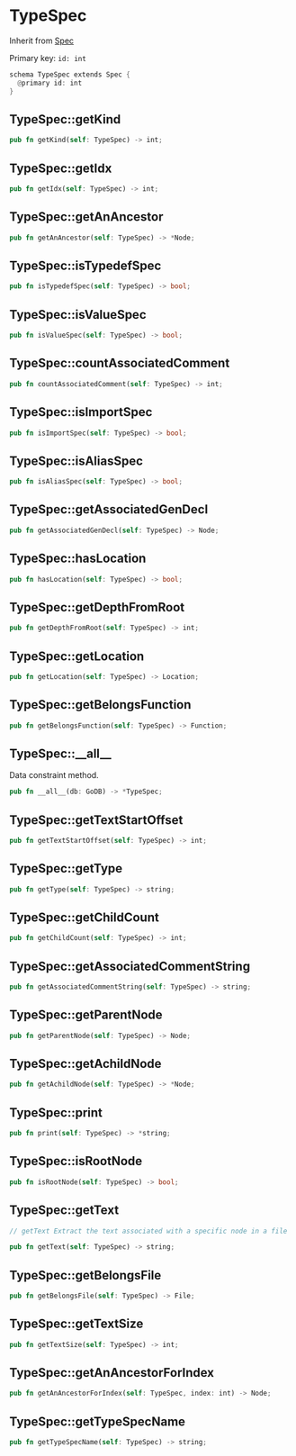 # TypeSpec

Inherit from [Spec](./Spec.md)

Primary key: `id: int`

```rust
schema TypeSpec extends Spec {
  @primary id: int
}
```
## TypeSpec::getKind

```rust
pub fn getKind(self: TypeSpec) -> int;
```
## TypeSpec::getIdx

```rust
pub fn getIdx(self: TypeSpec) -> int;
```
## TypeSpec::getAnAncestor

```rust
pub fn getAnAncestor(self: TypeSpec) -> *Node;
```
## TypeSpec::isTypedefSpec

```rust
pub fn isTypedefSpec(self: TypeSpec) -> bool;
```
## TypeSpec::isValueSpec

```rust
pub fn isValueSpec(self: TypeSpec) -> bool;
```
## TypeSpec::countAssociatedComment

```rust
pub fn countAssociatedComment(self: TypeSpec) -> int;
```
## TypeSpec::isImportSpec

```rust
pub fn isImportSpec(self: TypeSpec) -> bool;
```
## TypeSpec::isAliasSpec

```rust
pub fn isAliasSpec(self: TypeSpec) -> bool;
```
## TypeSpec::getAssociatedGenDecl

```rust
pub fn getAssociatedGenDecl(self: TypeSpec) -> Node;
```
## TypeSpec::hasLocation

```rust
pub fn hasLocation(self: TypeSpec) -> bool;
```
## TypeSpec::getDepthFromRoot

```rust
pub fn getDepthFromRoot(self: TypeSpec) -> int;
```
## TypeSpec::getLocation

```rust
pub fn getLocation(self: TypeSpec) -> Location;
```
## TypeSpec::getBelongsFunction

```rust
pub fn getBelongsFunction(self: TypeSpec) -> Function;
```
## TypeSpec::\_\_all\_\_

Data constraint method.

```rust
pub fn __all__(db: GoDB) -> *TypeSpec;
```
## TypeSpec::getTextStartOffset

```rust
pub fn getTextStartOffset(self: TypeSpec) -> int;
```
## TypeSpec::getType

```rust
pub fn getType(self: TypeSpec) -> string;
```
## TypeSpec::getChildCount

```rust
pub fn getChildCount(self: TypeSpec) -> int;
```
## TypeSpec::getAssociatedCommentString

```rust
pub fn getAssociatedCommentString(self: TypeSpec) -> string;
```
## TypeSpec::getParentNode

```rust
pub fn getParentNode(self: TypeSpec) -> Node;
```
## TypeSpec::getAchildNode

```rust
pub fn getAchildNode(self: TypeSpec) -> *Node;
```
## TypeSpec::print

```rust
pub fn print(self: TypeSpec) -> *string;
```
## TypeSpec::isRootNode

```rust
pub fn isRootNode(self: TypeSpec) -> bool;
```
## TypeSpec::getText

```java
// getText Extract the text associated with a specific node in a file
```
```rust
pub fn getText(self: TypeSpec) -> string;
```
## TypeSpec::getBelongsFile

```rust
pub fn getBelongsFile(self: TypeSpec) -> File;
```
## TypeSpec::getTextSize

```rust
pub fn getTextSize(self: TypeSpec) -> int;
```
## TypeSpec::getAnAncestorForIndex

```rust
pub fn getAnAncestorForIndex(self: TypeSpec, index: int) -> Node;
```
## TypeSpec::getTypeSpecName

```rust
pub fn getTypeSpecName(self: TypeSpec) -> string;
```
